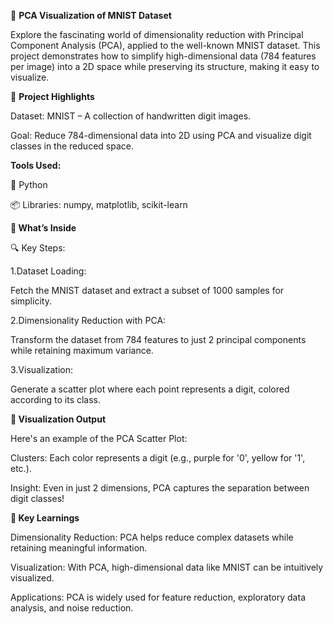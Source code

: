 🎨 **PCA Visualization of MNIST Dataset**

Explore the fascinating world of dimensionality reduction with Principal Component Analysis (PCA), applied to the well-known MNIST dataset. This project demonstrates how to simplify high-dimensional data (784 features per image) into a 2D space while preserving its structure, making it easy to visualize.

🚀 **Project Highlights**

Dataset: MNIST – A collection of handwritten digit images.

Goal: Reduce 784-dimensional data into 2D using PCA and visualize digit classes in the reduced space.

**Tools Used:**

🐍 Python

📦 Libraries: numpy, matplotlib, scikit-learn

**📖 What’s Inside**

🔍 Key Steps:

1.Dataset Loading:

Fetch the MNIST dataset and extract a subset of 1000 samples for simplicity.

2.Dimensionality Reduction with PCA:

Transform the dataset from 784 features to just 2 principal components while retaining maximum variance.

3.Visualization:

Generate a scatter plot where each point represents a digit, colored according to its class.

**🌈 Visualization Output**

Here's an example of the PCA Scatter Plot:

Clusters: Each color represents a digit (e.g., purple for '0', yellow for '1', etc.).

Insight: Even in just 2 dimensions, PCA captures the separation between digit classes!

**🧠 Key Learnings**

Dimensionality Reduction: PCA helps reduce complex datasets while retaining meaningful information.

Visualization: With PCA, high-dimensional data like MNIST can be intuitively visualized.

Applications: PCA is widely used for feature reduction, exploratory data analysis, and noise reduction.

